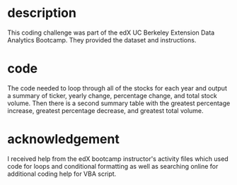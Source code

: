 # description
This coding challenge was part of the edX UC Berkeley Extension Data Analytics Bootcamp. They provided the dataset and instructions.

# code
The code needed to loop through all of the stocks for each year and output a summary of ticker, yearly change, percentage change, and total stock volume. Then there is a second summary table with the greatest percentage increase, greatest percentage decrease, and greatest total volume.

# acknowledgement
I received help from the edX bootcamp instructor's activity files which used code for loops and conditional formatting as well as searching online for additional coding help for VBA script.

